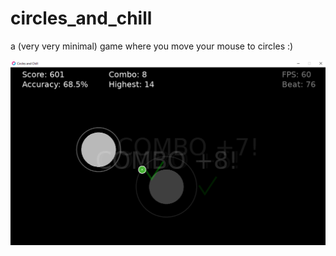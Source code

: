 # circles_and_chill
a (very very minimal) game where you move your mouse to circles :)

![screenshot](screenshots/circles_and_chill_screenshot_1.png)
